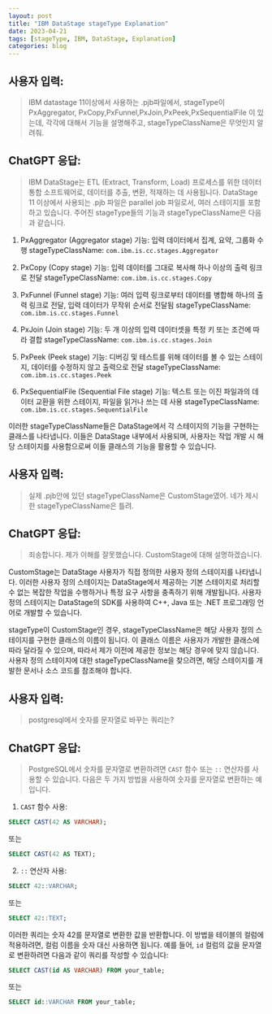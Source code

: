 ```yaml
---
layout: post
title: "IBM DataStage stageType Explanation"
date: 2023-04-21
tags: [stageType, IBM, DataStage, Explanation]
categories: blog
---
```


## 사용자 입력:
> IBM datastage 11이상에서 사용하는 .pjb파일에서, stageType이 PxAggregator, PxCopy,PxFunnel,PxJoin,PxPeek,PxSequentialFile 이 있는데, 각각에 대해서 기능을 설명해주고, stageTypeClassName은 무엇인지 알려줘.

## ChatGPT 응답:
> IBM DataStage는 ETL (Extract, Transform, Load) 프로세스를 위한 데이터 통합 소프트웨어로, 데이터를 추출, 변환, 적재하는 데 사용됩니다. DataStage 11 이상에서 사용되는 .pjb 파일은 parallel job 파일로서, 여러 스테이지를 포함하고 있습니다. 주어진 stageType들의 기능과 stageTypeClassName은 다음과 같습니다.

1. PxAggregator (Aggregator stage)
기능: 입력 데이터에서 집계, 요약, 그룹화 수행
stageTypeClassName: `com.ibm.is.cc.stages.Aggregator`

2. PxCopy (Copy stage)
기능: 입력 데이터를 그대로 복사해 하나 이상의 출력 링크로 전달
stageTypeClassName: `com.ibm.is.cc.stages.Copy`

3. PxFunnel (Funnel stage)
기능: 여러 입력 링크로부터 데이터를 병합해 하나의 출력 링크로 전달, 입력 데이터가 무작위 순서로 전달됨
stageTypeClassName: `com.ibm.is.cc.stages.Funnel`

4. PxJoin (Join stage)
기능: 두 개 이상의 입력 데이터셋을 특정 키 또는 조건에 따라 결합
stageTypeClassName: `com.ibm.is.cc.stages.Join`

5. PxPeek (Peek stage)
기능: 디버깅 및 테스트를 위해 데이터를 볼 수 있는 스테이지, 데이터를 수정하지 않고 출력으로 전달
stageTypeClassName: `com.ibm.is.cc.stages.Peek`

6. PxSequentialFile (Sequential File stage)
기능: 텍스트 또는 이진 파일과의 데이터 교환을 위한 스테이지, 파일을 읽거나 쓰는 데 사용
stageTypeClassName: `com.ibm.is.cc.stages.SequentialFile`

이러한 stageTypeClassName들은 DataStage에서 각 스테이지의 기능을 구현하는 클래스를 나타냅니다. 이들은 DataStage 내부에서 사용되며, 사용자는 작업 개발 시 해당 스테이지를 사용함으로써 이들 클래스의 기능을 활용할 수 있습니다.

## 사용자 입력:
> 실제 .pjb안에 있던 stageTypeClassName은 CustomStage였어. 네가 제시한 stageTypeClassName은 틀려.

## ChatGPT 응답:
> 죄송합니다. 제가 이해를 잘못했습니다. CustomStage에 대해 설명하겠습니다.

CustomStage는 DataStage 사용자가 직접 정의한 사용자 정의 스테이지를 나타냅니다. 이러한 사용자 정의 스테이지는 DataStage에서 제공하는 기본 스테이지로 처리할 수 없는 복잡한 작업을 수행하거나 특정 요구 사항을 충족하기 위해 개발됩니다. 사용자 정의 스테이지는 DataStage의 SDK를 사용하여 C++, Java 또는 .NET 프로그래밍 언어로 개발할 수 있습니다.

stageType이 CustomStage인 경우, stageTypeClassName은 해당 사용자 정의 스테이지를 구현한 클래스의 이름이 됩니다. 이 클래스 이름은 사용자가 개발한 클래스에 따라 달라질 수 있으며, 따라서 제가 이전에 제공한 정보는 해당 경우에 맞지 않습니다. 사용자 정의 스테이지에 대한 stageTypeClassName을 찾으려면, 해당 스테이지를 개발한 문서나 소스 코드를 참조해야 합니다.

## 사용자 입력:
> postgresql에서 숫자를 문자열로 바꾸는 쿼리는?

## ChatGPT 응답:
> PostgreSQL에서 숫자를 문자열로 변환하려면 `CAST` 함수 또는 `::` 연산자를 사용할 수 있습니다. 다음은 두 가지 방법을 사용하여 숫자를 문자열로 변환하는 예입니다.

1. `CAST` 함수 사용:

```sql
SELECT CAST(42 AS VARCHAR);
```

또는

```sql
SELECT CAST(42 AS TEXT);
```

2. `::` 연산자 사용:

```sql
SELECT 42::VARCHAR;
```

또는

```sql
SELECT 42::TEXT;
```

이러한 쿼리는 숫자 42를 문자열로 변환한 값을 반환합니다. 이 방법을 테이블의 컬럼에 적용하려면, 컬럼 이름을 숫자 대신 사용하면 됩니다. 예를 들어, `id` 컬럼의 값을 문자열로 변환하려면 다음과 같이 쿼리를 작성할 수 있습니다:

```sql
SELECT CAST(id AS VARCHAR) FROM your_table;
```

또는

```sql
SELECT id::VARCHAR FROM your_table;
```

